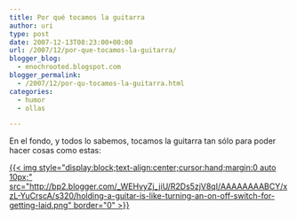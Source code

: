 ```yaml
---
title: Por qué tocamos la guitarra
author: uri
type: post
date: 2007-12-13T08:23:00+00:00
url: /2007/12/por-que-tocamos-la-guitarra/
blogger_blog:
  - enochrooted.blogspot.com
blogger_permalink:
  - /2007/12/por-qu-tocamos-la-guitarra.html
categories:
  - humor
  - ollas

---
```

En el fondo, y todos lo sabemos, tocamos la guitarra tan sólo para poder hacer cosas como estas:

[{{< img style="display:block;text-align:center;cursor:hand;margin:0 auto 10px;" src="http://bp2.blogger.com/_WEHvyZj_jiU/R2Ds5zjV8qI/AAAAAAAABCY/xzL-YuCrscA/s320/holding-a-guitar-is-like-turning-an-on-off-switch-for-getting-laid.png" border="0" >}}][1]

 [1]: http://bp2.blogger.com/_WEHvyZj_jiU/R2Ds5zjV8qI/AAAAAAAABCY/xzL-YuCrscA/s1600-h/holding-a-guitar-is-like-turning-an-on-off-switch-for-getting-laid.png